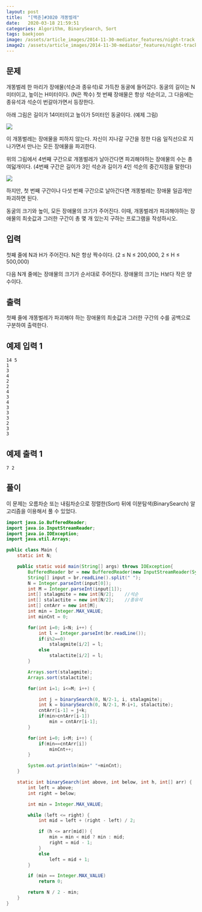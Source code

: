 ```yaml
---
layout: post
title:  "[백준]#3020 개똥벌레"
date:   2020-03-18 21:59:51
categories: Algorithm, BinarySearch, Sort
tags: baekjoon
image: /assets/article_images/2014-11-30-mediator_features/night-track.JPG
image2: /assets/article_images/2014-11-30-mediator_features/night-track-mobile.JPG
---
```


문제
--------------------

개똥벌레 한 마리가 장애물(석순과 종유석)로 가득찬 동굴에 들어갔다. 동굴의 길이는 N미터이고, 높이는 H미터이다. (N은 짝수) 첫 번째 장애물은 항상 석순이고, 그 다음에는 종유석과 석순이 번갈아가면서 등장한다.

아래 그림은 길이가 14미터이고 높이가 5미터인 동굴이다. (예제 그림)

![](https://www.acmicpc.net/upload/images/firef1.png)

이 개똥벌레는 장애물을 피하지 않는다. 자신이 지나갈 구간을 정한 다음 일직선으로 지나가면서 만나는 모든 장애물을 파괴한다.

위의 그림에서 4번째 구간으로 개똥벌레가 날아간다면 파괴해야하는 장애물의 수는 총 여덟개이다. (4번째 구간은 길이가 3인 석순과 길이가 4인 석순의 중간지점을 말한다)

![](https://www.acmicpc.net/upload/images/firef2.png)

하지만, 첫 번째 구간이나 다섯 번째 구간으로 날아간다면 개똥벌레는 장애물 일곱개만 파괴하면 된다.

동굴의 크기와 높이, 모든 장애물의 크기가 주어진다. 이때, 개똥벌레가 파괴해야하는 장애물의 최솟값과 그러한 구간이 총 몇 개 있는지 구하는 프로그램을 작성하시오.

입력
---------------------------

첫째 줄에 N과 H가 주어진다. N은 항상 짝수이다. (2 ≤ N ≤ 200,000, 2 ≤ H ≤ 500,000)

다음 N개 줄에는 장애물의 크기가 순서대로 주어진다. 장애물의 크기는 H보다 작은 양수이다.

출력
----------------

첫째 줄에 개똥벌레가 파괴해야 하는 장애물의 최솟값과 그러한 구간의 수를 공백으로 구분하여 출력한다.

예제 입력 1 
----------------------

```
14 5
1
3
4
2
2
4
3
4
3
3
3
2
3
3
```

예제 출력 1 
------------------------

```
7 2
```

풀이
--------------------------

이 문제는 오름차순 또는 내림차순으로 정렬한(Sort) 뒤에 이분탐색(BinarySearch) 알고리즘을 이용해서 풀 수 있었다.

```java
import java.io.BufferedReader;
import java.io.InputStreamReader;
import java.io.IOException;
import java.util.Arrays;

public class Main {
    static int N;

    public static void main(String[] args) throws IOException{
        BufferedReader br = new BufferedReader(new InputStreamReader(System.in));
        String[] input = br.readLine().split(" ");
        N = Integer.parseInt(input[0]);
        int M = Integer.parseInt(input[1]);
        int[] stalagmite = new int[N/2];    //석순
        int[] stalactite = new int[N/2];    //종유석
        int[] cntArr = new int[M];
        int min = Integer.MAX_VALUE;
        int minCnt = 0;

        for(int i=0; i<N; i++) {
            int l = Integer.parseInt(br.readLine());
            if(i%2==0)
                stalagmite[i/2] = l;
            else
                stalactite[i/2] = l;
        }

        Arrays.sort(stalagmite);
        Arrays.sort(stalactite);

        for(int i=1; i<=M; i++) {

            int j = binarySearch(0, N/2-1, i, stalagmite);
            int k = binarySearch(0, N/2-1, M-i+1, stalactite);
            cntArr[i-1] = j+k;
            if(min>cntArr[i-1])
                min = cntArr[i-1];
        }

        for(int i=0; i<M; i++) {
            if(min==cntArr[i])
                minCnt++;
        }

        System.out.println(min+" "+minCnt);
    }

    static int binarySearch(int above, int below, int h, int[] arr) {
        int left = above;
        int right = below;

        int min = Integer.MAX_VALUE;

        while (left <= right) {
            int mid = left + (right - left) / 2;

            if (h <= arr[mid]) {
                min = min < mid ? min : mid;
                right = mid - 1;
            }
            else
                left = mid + 1;
        }

        if (min == Integer.MAX_VALUE)
            return 0;

        return N / 2 - min;
    }
}
```
